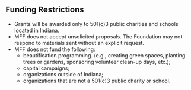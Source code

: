 ## Funding Restrictions
- Grants will be awarded only to 501(c)3 public charities and schools located in Indiana.
- MFF does not accept unsolicited proposals. The Foundation may not respond to materials sent without an explicit request.
- MFF does not fund the following:
    - beautification programming. (e.g., creating green spaces, planting trees or gardens, sponsoring volunteer clean-up days, etc.);
    - capital campaigns;
    - organizations outside of Indiana;
    - organizations that are not a 501(c)3 public charity or school.